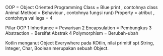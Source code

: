 OOP = Object Oriented Programming
Class = Blue print , contohnya class Animal
Method = Behaviour , contohnya fungsi run()
Property = atribut , contohnya val legs = 4

Pillar OOP
1 Inheritance = Pewarisan
2 Encapsulation = Pembungkus
3 Abstraction = Bersifat Abstrak
4 Polymorphism = Berubah-ubah

Kotlin menganut Object Everywhere
pada KOtlin, nilai primitif spt String, Integer, Char, Boolean merupakan sebuah Object.
